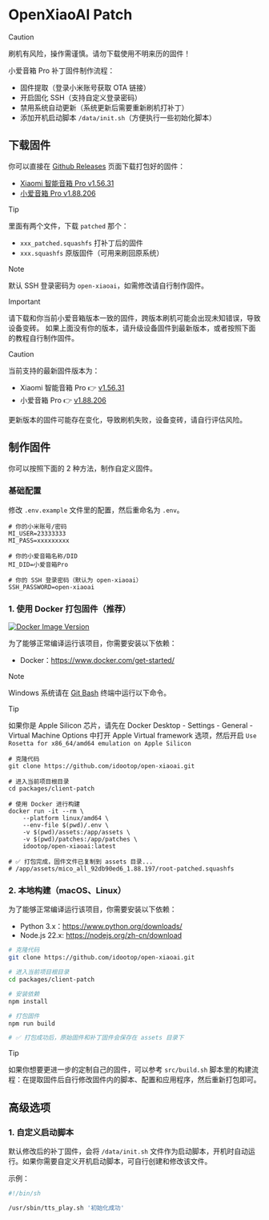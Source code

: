 # OpenXiaoAI Patch

> [!CAUTION]
> 刷机有风险，操作需谨慎。请勿下载使用不明来历的固件！

小爱音箱 Pro 补丁固件制作流程：

- 固件提取（登录小米账号获取 OTA 链接）
- 开启固化 SSH（支持自定义登录密码）
- 禁用系统自动更新（系统更新后需要重新刷机打补丁）
- 添加开机启动脚本 `/data/init.sh`（方便执行一些初始化脚本）

## 下载固件

你可以直接在 [Github Releases](https://github.com/idootop/open-xiaoai/releases) 页面下载打包好的固件：

- [Xiaomi 智能音箱 Pro v1.56.31](https://github.com/idootop/open-xiaoai/releases/tag/OH2P_1.56.31)
- [小爱音箱 Pro v1.88.206](https://github.com/idootop/open-xiaoai/releases/tag/LX06_1.88.206)

> [!TIP]
> 里面有两个文件，下载 `patched` 那个：
>
> - `xxx_patched.squashfs` 打补丁后的固件
> - `xxx.squashfs` 原版固件（可用来刷回原系统）

> [!NOTE]
> 默认 SSH 登录密码为 `open-xiaoai`，如需修改请自行制作固件。

> [!IMPORTANT]
> 请下载和你当前小爱音箱版本一致的固件，跨版本刷机可能会出现未知错误，导致设备变砖。
> 如果上面没有你的版本，请升级设备固件到最新版本，或者按照下面的教程自行制作固件。

> [!CAUTION]
> 当前支持的最新固件版本为：
>
> - Xiaomi 智能音箱 Pro 👉 [v1.56.31](https://github.com/idootop/open-xiaoai/releases/tag/OH2P_1.56.31)
> - 小爱音箱 Pro 👉 [v1.88.206](https://github.com/idootop/open-xiaoai/releases/tag/LX06_1.88.206)
>
> 更新版本的固件可能存在变化，导致刷机失败，设备变砖，请自行评估风险。

## 制作固件

你可以按照下面的 2 种方法，制作自定义固件。

### 基础配置

修改 `.env.example` 文件里的配置，然后重命名为 `.env`。

```shell
# 你的小米账号/密码
MI_USER=23333333
MI_PASS=xxxxxxxxx

# 你的小爱音箱名称/DID
MI_DID=小爱音箱Pro

# 你的 SSH 登录密码（默认为 open-xiaoai）
SSH_PASSWORD=open-xiaoai
```

### 1. 使用 Docker 打包固件（推荐）

[![Docker Image Version](https://img.shields.io/docker/v/idootop/open-xiaoai?color=%23086DCD&label=docker%20image)](https://hub.docker.com/r/idootop/open-xiaoai)

为了能够正常编译运行该项目，你需要安装以下依赖：

- Docker：https://www.docker.com/get-started/

> [!NOTE]
> Windows 系统请在 [Git Bash](https://git-scm.com/downloads) 终端中运行以下命令。

> [!TIP]
> 如果你是 Apple Silicon 芯片，请先在 Docker Desktop - Settings - General - Virtual Machine Options 中打开 Apple Virtual framework 选项，然后开启 `Use Rosetta for x86_64/amd64 emulation on Apple Silicon`

```shell
# 克隆代码
git clone https://github.com/idootop/open-xiaoai.git

# 进入当前项目根目录
cd packages/client-patch

# 使用 Docker 进行构建
docker run -it --rm \
    --platform linux/amd64 \
    --env-file $(pwd)/.env \
    -v $(pwd)/assets:/app/assets \
    -v $(pwd)/patches:/app/patches \
    idootop/open-xiaoai:latest

# ✅ 打包完成，固件文件已复制到 assets 目录...
# /app/assets/mico_all_92db90ed6_1.88.197/root-patched.squashfs
```

### 2. 本地构建（macOS、Linux）

为了能够正常编译运行该项目，你需要安装以下依赖：

- Python 3.x：https://www.python.org/downloads/
- Node.js 22.x: https://nodejs.org/zh-cn/download

```bash
# 克隆代码
git clone https://github.com/idootop/open-xiaoai.git

# 进入当前项目根目录
cd packages/client-patch

# 安装依赖
npm install

# 打包固件
npm run build

# ✅ 打包成功后，原始固件和补丁固件会保存在 assets 目录下
```

> [!TIP]
> 如果你想要更进一步的定制自己的固件，可以参考 `src/build.sh` 脚本里的构建流程：在提取固件后自行修改固件内的脚本、配置和应用程序，然后重新打包即可。

## 高级选项

### 1. 自定义启动脚本

默认修改后的补丁固件，会将 `/data/init.sh` 文件作为启动脚本，开机时自动运行。如果你需要自定义开机启动脚本，可自行创建和修改该文件。

示例：

```bash
#!/bin/sh

/usr/sbin/tts_play.sh '初始化成功'
```

